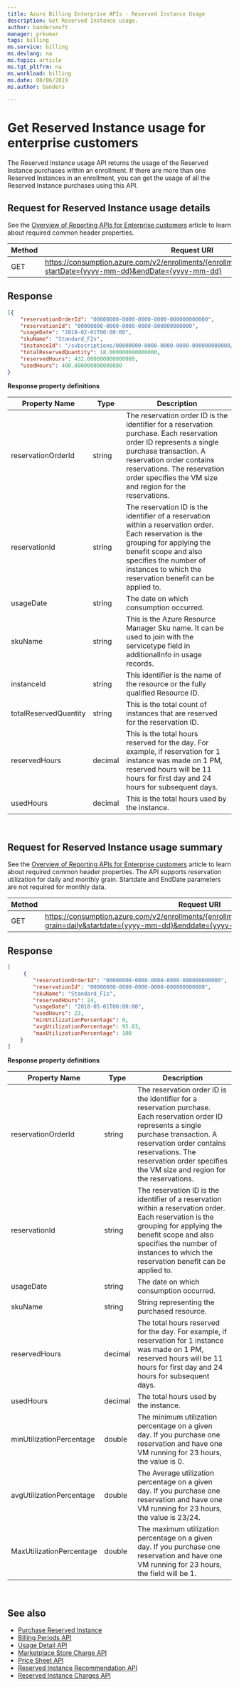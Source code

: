```yaml
---
title: Azure Billing Enterprise APIs - Reserved Instance Usage
description: Get Reserved Instance usage.
author: bandersmsft
manager: prkumar
tags: billing
ms.service: billing
ms.devlang: na
ms.topic: article
ms.tgt_pltfrm: na
ms.workload: billing
ms.date: 08/06/2019
ms.author: banders

---
```

# Get Reserved Instance usage for enterprise customers

The Reserved Instance usage API returns the usage of the Reserved Instance purchases within an enrollment. If there are more than one Reserved Instances in an enrollment, you can get the usage of all the Reserved Instance purchases using this API.


## Request for Reserved Instance usage details

See the [Overview of Reporting APIs for Enterprise customers](https://docs.microsoft.com/azure/billing/billing-enterprise-api) article to learn about required common header properties.

|Method | Request URI|
|-|-|
|GET| https://consumption.azure.com/v2/enrollments/{enrollmentNumber}/reservationdetails?startDate={yyyy-mm-dd}&endDate={yyyy-mm-dd}


## Response

```json
[{
	"reservationOrderId": "00000000-0000-0000-0000-000000000000",
	"reservationId": "00000000-0000-0000-0000-000000000000",
	"usageDate": "2018-02-01T00:00:00",
	"skuName": "Standard_F2s",
	"instanceId": "/subscriptions/00000000-0000-0000-0000-000000000000/resourcegroups/resourvegroup1/providers/microsoft.compute/virtualmachines/VM1",
	"totalReservedQuantity": 18.000000000000000,
	"reservedHours": 432.000000000000000,
	"usedHours": 400.000000000000000
}
```

**Response property definitions**

|Property Name| Type| Description|
|-|-|-|
|reservationOrderId|string|The reservation order ID is the identifier for a reservation purchase. Each reservation order ID represents a single purchase transaction. A reservation order contains reservations. The reservation order specifies the VM size and region for the reservations.|
|reservationId|string |The reservation ID is the identifier of a reservation within a reservation order. Each reservation is the grouping for applying the benefit scope and also specifies the number of instances to which the reservation benefit can be applied to.|
|usageDate|string |The date on which consumption occurred.|
|skuName|string| This is the Azure Resource Manager Sku name. It can be used to join with the servicetype field in additionalInfo in usage records.|
|instanceId|string| This identifier is the name of the resource or the fully qualified Resource ID.|
|totalReservedQuantity|string| This is the total count of instances that are reserved for the reservation ID.|
|reservedHours|decimal| This is the total hours reserved for the day. For example, if reservation for 1 instance was made on 1 PM, reserved hours will be 11 hours for first day and 24 hours for subsequent days.|
|usedHours|decimal| This is the total hours used by the instance.|


<br/>

## Request for Reserved Instance usage summary
See the [Overview of Reporting APIs for Enterprise customers](https://docs.microsoft.com/azure/billing/billing-enterprise-api) article to learn about required common header properties. The API supports reservation utilization for daily and monthly grain. Startdate and EndDate parameters are not required for monthly data.

|Method | Request URI|
|-|-|
|GET| https://consumption.azure.com/v2/enrollments/{enrollmentNumber}/reservationsummaries?grain=daily&startdate={yyyy-mm-dd}&enddate={yyyy-mm-dd}


## Response

```json
[
	 {
        "reservationOrderId": "00000000-0000-0000-0000-000000000000",
        "reservationId": "00000000-0000-0000-0000-000000000000",
        "skuName": "Standard_F1s",
        "reservedHours": 24,
        "usageDate": "2018-05-01T00:00:00",
        "usedHours": 23,
        "minUtilizationPercentage": 0,
        "avgUtilizationPercentage": 95.83,
        "maxUtilizationPercentage": 100
    }
]

```
**Response property definitions**

|Property Name| Type| Description|
|-|-|-|
|reservationOrderId|string|The reservation order ID is the identifier for a reservation purchase. Each reservation order ID represents a single purchase transaction. A reservation order contains reservations. The reservation order specifies the VM size and region for the reservations.|
|reservationId|string |The reservation ID is the identifier of a reservation within a reservation order. Each reservation is the grouping for applying the benefit scope and also specifies the number of instances to which the reservation benefit can be applied to.|
|usageDate|string |The date on which consumption occurred.|
|skuName|string| String representing the purchased resource.|
|reservedHours|decimal| The total hours reserved for the day. For example, if reservation for 1 instance was made on 1 PM, reserved hours will be 11 hours for first day and 24 hours for subsequent days.|
|usedHours|decimal| The total hours used by the instance.|
|minUtilizationPercentage|double|The minimum utilization percentage on a given day. If you purchase one reservation and have one VM running for 23 hours, the value is 0.
|avgUtilizationPercentage|double|The Average utilization percentage on a given day. If you purchase one reservation and have one VM running for 23 hours, the value is 23/24.
|MaxUtilizationPercentage|double|The maximum utilization percentage on a given day. If you purchase one reservation and have one VM running for 23 hours, the field will be 1.

<br/>

## See also

* [Purchase Reserved Instance](/azure/virtual-machines/windows/prepay-reserved-vm-instances)
* [Billing Periods API](billing-enterprise-api-billing-periods.md)
* [Usage Detail API](billing-enterprise-api-usage-detail.md)
* [Marketplace Store Charge API](billing-enterprise-api-marketplace-storecharge.md)
* [Price Sheet API](billing-enterprise-api-pricesheet.md)
* [Reserved Instance Recommendation API](billing-enterprise-api-reserved-instance-recommendation.md)
* [Reserved Instance Charges API](billing-enterprise-api-reserved-instance-charges.md)
